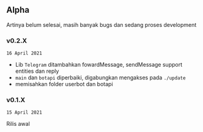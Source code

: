 ## Alpha

Artinya belum selesai, masih banyak bugs dan sedang proses development

### v0.2.X

`16 April 2021`

+ Lib `Telegram` ditambahkan fowardMessage, sendMessage support entities dan reply
+ `main` dan `botapi` diperbaiki, digabungkan mengakses pada `./update`
+ memisahkan folder userbot dan botapi

### v0.1.X

`15 April 2021`

Rilis awal